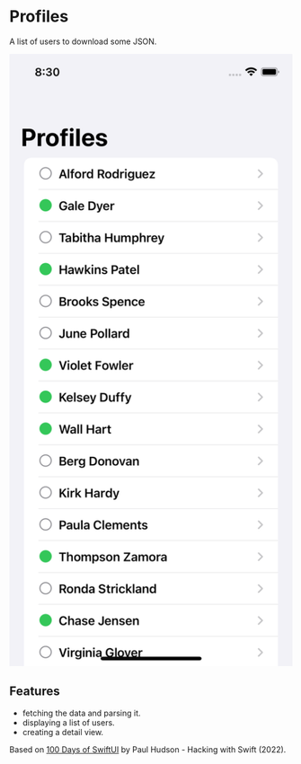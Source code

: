 # Profiles

A list of users to download some JSON.

<p align="center">
    <img src="screenshot.png" style="width:528px;max-width:100%;">
</p>

## Features

- fetching the data and parsing it.
- displaying a list of users.
- creating a detail view.

Based on [100 Days of SwiftUI](https://www.hackingwithswift.com/100/swiftui) by Paul Hudson - Hacking with Swift (2022).
